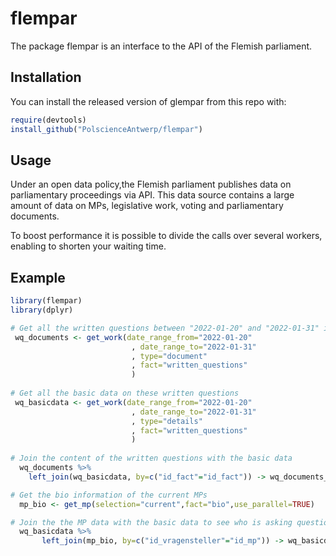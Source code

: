 
<!-- README.md is generated from README.Rmd. Please edit that file -->

# flempar

<!-- badges: start -->
<!-- badges: end -->

The package flempar is an interface to the API of the Flemish
parliament.

## Installation

You can install the released version of glempar from this repo with:

``` r
require(devtools)
install_github("PolscienceAntwerp/flempar")
```

## Usage

Under an open data policy,the Flemish parliament publishes data on
parliamentary proceedings via API. This data source contains a large
amount of data on MPs, legislative work, voting and parliamentary
documents.

To boost performance it is possible to divide the calls over several
workers, enabling to shorten your waiting time.

## Example

``` r
library(flempar)
library(dplyr)

# Get all the written questions between "2022-01-20" and "2022-01-31" in a dataframe
 wq_documents <- get_work(date_range_from="2022-01-20"
                           , date_range_to="2022-01-31"
                           , type="document"
                           , fact="written_questions"
                           )
                           
# Get all the basic data on these written questions
 wq_basicdata <- get_work(date_range_from="2022-01-20"
                           , date_range_to="2022-01-31"
                           , type="details"
                           , fact="written_questions"
                           )
                           
# Join the content of the written questions with the basic data
  wq_documents %>%
    left_join(wq_basicdata, by=c("id_fact"="id_fact")) -> wq_documents_basicdata

# Get the bio information of the current MPs
  mp_bio <- get_mp(selection="current",fact="bio",use_parallel=TRUE)

# Join the the MP data with the basic data to see who is asking questions     
  wq_basicdata %>%
       left_join(mp_bio, by=c("id_vragensteller"="id_mp")) -> wq_basicdata_mp
             
```

